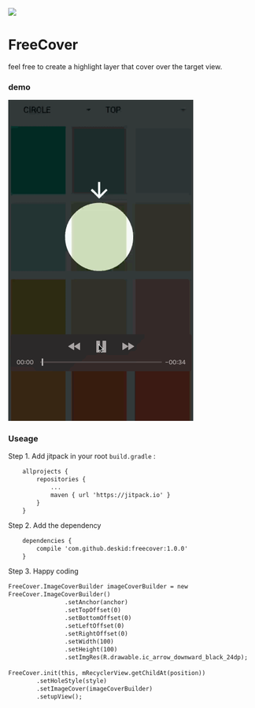 [![](https://jitpack.io/v/deskid/freecover.svg)](https://jitpack.io/#deskid/freecover)

# FreeCover

feel free to create a highlight layer that cover over the target view.

### demo

![](./media/demo.gif)

### Useage

Step 1. Add jitpack in your root `build.gradle` :

```
	allprojects {
		repositories {
			...
			maven { url 'https://jitpack.io' }
		}
	}
```

Step 2. Add the dependency

```
	dependencies {
	    compile 'com.github.deskid:freecover:1.0.0'
	}
```

Step 3. Happy coding


```
FreeCover.ImageCoverBuilder imageCoverBuilder = new FreeCover.ImageCoverBuilder()
                .setAnchor(anchor)
                .setTopOffset(0)
                .setBottomOffset(0)
                .setLeftOffset(0)
                .setRightOffset(0)
                .setWidth(100)
                .setHeight(100)
                .setImgRes(R.drawable.ic_arrow_downward_black_24dp);

FreeCover.init(this, mRecyclerView.getChildAt(position))
        .setHoleStyle(style)
        .setImageCover(imageCoverBuilder)
        .setupView();

```
